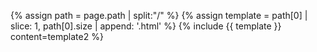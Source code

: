 ---
---
{% assign path = page.path | split:"/" %}
{% assign template = path[0] | slice: 1, path[0].size | append: '.html'  %}
{% include {{ template }} content=template2 %}